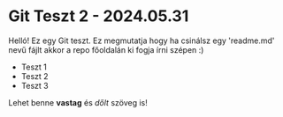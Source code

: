 # Git Teszt 2 - 2024.05.31

Helló!
Ez egy Git teszt.
Ez megmutatja hogy ha csinálsz egy 'readme.md' nevű fájlt akkor a repo főoldalán ki fogja írni szépen :)

- Teszt 1
- Teszt 2
- Teszt 3

Lehet benne **vastag** és *dőlt* szöveg is!
